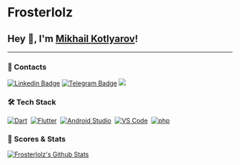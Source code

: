 # Frosterlolz

## Hey 👋, I'm [Mikhail Kotlyarov](https://github.com/frosterlolz/)!

---

### 🔔 Contacts

[![Linkedin Badge](https://img.shields.io/badge/-LinkedIn-0e76a8?style=flat-square&logo=Linkedin&logoColor=white)](https://linkedin.com/in/frosterlolz)
[![Telegram Badge](https://img.shields.io/badge/-Telegram-0088cc?style=flat-square&logo=Telegram&logoColor=white)](https://t.me/frosterlolz)
[![](https://dcbadge.vercel.app/api/shield/439109349974081536?style=flat)](https://discordapp.com/users/439109349974081536)

### 🛠 Tech Stack
[![Dart](https://img.shields.io/badge/-Dart-05122A?style=flat&logo=flutter)](https://dart.dev/)&nbsp;
[![Flutter](https://img.shields.io/badge/-Flutter-05122A?style=flat&logo=flutter)](https://flutter.dev/)&nbsp;
[![Android Studio](https://img.shields.io/badge/-Android%20Studio-05122A?style=flat&logo=androidstudio)](https://developer.android.com/studio)&nbsp;
[![VS Code](https://img.shields.io/badge/-VS%20Code-05122A?style=flat&logo=visualstudiocode)](https://code.visualstudio.com/)&nbsp;
[![php](https://img.shields.io/badge/-php-05122A?style=flat&logo=php)](https://www.php.net/)&nbsp;


### 🚀 Scores & Stats

[![Frosterlolz's Github Stats](https://github-readme-stats.vercel.app/api?username=frosterlolz&count_private=true&theme=algolia&include_all_commits=true&show_icons=true)](https://github.com/frosterlolz)

<!--
**frosterlolz/frosterlolz** is a ✨ _special_ ✨ repository because its `README.md` (this file) appears on your GitHub profile.

Here are some ideas to get you started:

- 🔭 I’m currently working on ...
- 🌱 I’m currently learning ...
- 👯 I’m looking to collaborate on ...
- 🤔 I’m looking for help with ...
- 💬 Ask me about ...
- 📫 How to reach me: ...
- 😄 Pronouns: ...
- ⚡ Fun fact: ...
-->
